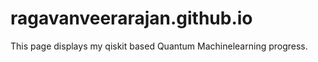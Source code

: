 # ragavanveerarajan.github.io

This page displays my qiskit based Quantum Machinelearning progress.
